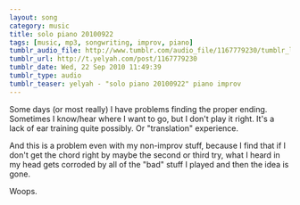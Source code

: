 ```yaml
---
layout: song
category: music
title: solo piano 20100922
tags: [music, mp3, songwriting, improv, piano]
tumblr_audio_file: http://www.tumblr.com/audio_file/1167779230/tumblr_l95qqrkYJ41qzo4ep
tumblr_url: http://t.yelyah.com/post/1167779230
tumblr_date: Wed, 22 Sep 2010 11:49:39
tumblr_type: audio
tumblr_teaser: yelyah - "solo piano 20100922" piano improv
---
```

Some days (or most really) I have problems finding the proper ending. Sometimes I know/hear where I want to go, but I don't play it right. It's a lack of ear training quite possibly. Or "translation" experience.

And this is a problem even with my non-improv stuff, because I find that if I don't get the chord right by maybe the second or third try, what I heard in my head gets corroded by all of the "bad" stuff I played and then the idea is gone.

Woops. 
